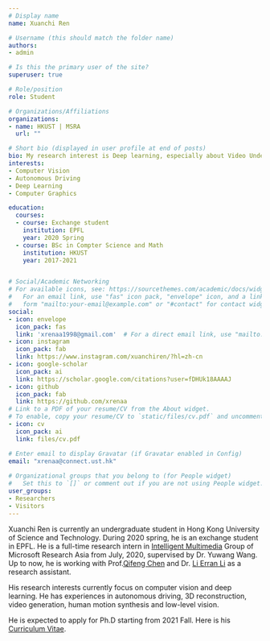 ```yaml
---
# Display name
name: Xuanchi Ren

# Username (this should match the folder name)
authors:
- admin

# Is this the primary user of the site?
superuser: true

# Role/position
role: Student

# Organizations/Affiliations
organizations:
- name: HKUST | MSRA
  url: ""

# Short bio (displayed in user profile at end of posts)
bio: My research interest is Deep learning, especially about Video Understanding and Pose Recognition.
interests:
- Computer Vision
- Autonomous Driving
- Deep Learning
- Computer Graphics

education:
  courses:
  - course: Exchange student
    institution: EPFL
    year: 2020 Spring
  - course: BSc in Compter Science and Math
    institution: HKUST
    year: 2017-2021


# Social/Academic Networking
# For available icons, see: https://sourcethemes.com/academic/docs/widgets/#icons
#   For an email link, use "fas" icon pack, "envelope" icon, and a link in the
#   form "mailto:your-email@example.com" or "#contact" for contact widget.
social:
- icon: envelope
  icon_pack: fas
  link: 'xrenaa1998@gmail.com'  # For a direct email link, use "mailto:test@example.org".
- icon: instagram
  icon_pack: fab
  link: https://www.instagram.com/xuanchiren/?hl=zh-cn
- icon: google-scholar
  icon_pack: ai
  link: https://scholar.google.com/citations?user=fDHUk18AAAAJ
- icon: github
  icon_pack: fab
  link: https://github.com/xrenaa
# Link to a PDF of your resume/CV from the About widget.
# To enable, copy your resume/CV to `static/files/cv.pdf` and uncomment the lines below.  
- icon: cv
  icon_pack: ai
  link: files/cv.pdf

# Enter email to display Gravatar (if Gravatar enabled in Config)
email: "xrenaa@connect.ust.hk"
  
# Organizational groups that you belong to (for People widget)
#   Set this to `[]` or comment out if you are not using People widget.  
user_groups:
- Researchers
- Visitors
---
```


Xuanchi Ren is currently an undergraduate student in Hong Kong University of Science and Technology. During 2020 spring, he is an exchange student in EPFL. He is a full-time research intern in [Intelligent Multimedia](https://www.microsoft.com/en-us/research/group/internet-media/) Group of Microsoft Research Asia from July, 2020, supervised by Dr. Yuwang Wang. Up to now, he is working with Prof.[Qifeng Chen](https://cqf.io/) and Dr. [Li Erran Li](http://www.cs.columbia.edu/~lierranli/) as a research assistant. 

His research interests currently focus on computer vision and deep learning. He has experiences in  autonomous driving, 3D reconstruction, video generation, human motion synthesis and low-level vision.

He is expected to apply for Ph.D starting from 2021 Fall. Here is his [Curriculum Vitae](http://xuanchiren.com/files/cv.pdf).